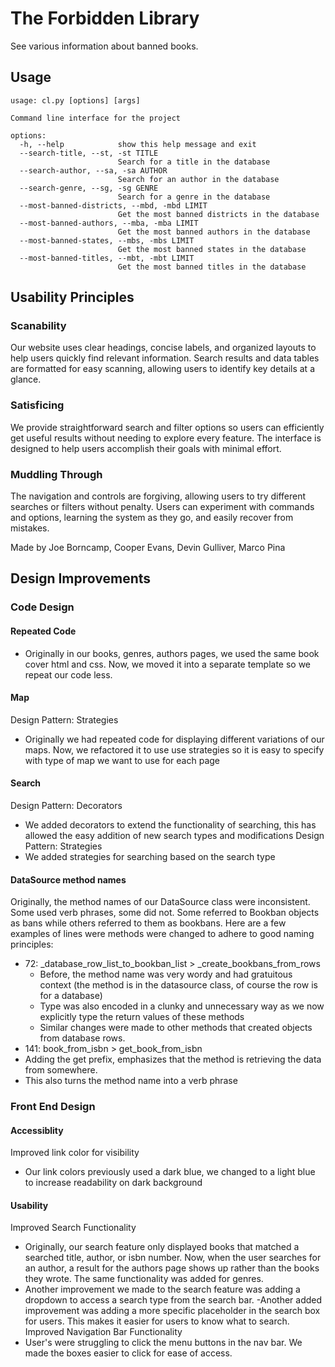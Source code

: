 # The Forbidden Library
See various information about banned books.

## Usage

```
usage: cl.py [options] [args]

Command line interface for the project

options:
  -h, --help            show this help message and exit
  --search-title, --st, -st TITLE
                        Search for a title in the database
  --search-author, --sa, -sa AUTHOR
                        Search for an author in the database
  --search-genre, --sg, -sg GENRE
                        Search for a genre in the database
  --most-banned-districts, --mbd, -mbd LIMIT
                        Get the most banned districts in the database
  --most-banned-authors, --mba, -mba LIMIT
                        Get the most banned authors in the database
  --most-banned-states, --mbs, -mbs LIMIT
                        Get the most banned states in the database
  --most-banned-titles, --mbt, -mbt LIMIT
                        Get the most banned titles in the database
```

## Usability Principles

### Scanability
Our website uses clear headings, concise labels, and organized layouts to help users quickly find relevant information. Search results and data tables are formatted for easy scanning, allowing users to identify key details at a glance.

### Satisficing
We provide straightforward search and filter options so users can efficiently get useful results without needing to explore every feature. The interface is designed to help users accomplish their goals with minimal effort.

### Muddling Through
The navigation and controls are forgiving, allowing users to try different searches or filters without penalty. Users can experiment with commands and options, learning the system as they go, and easily recover from mistakes.

Made by Joe Borncamp, Cooper Evans, Devin Gulliver, Marco Pina

## Design Improvements

### Code Design

#### Repeated Code
- Originally in our books, genres, authors pages, we used the same book cover html and css. Now, we moved it into a separate template so we repeat our code less.
#### Map
Design Pattern: Strategies
- Originally we had repeated code for displaying different variations of our maps. Now, we refactored it to use use strategies so it is easy to specify with type of map we want to use for each page
#### Search
Design Pattern: Decorators
- We added decorators to extend the functionality of searching, this has allowed the easy addition of new search types and modifications
Design Pattern: Strategies
- We added strategies for searching based on the search type
#### DataSource method names
Originally, the method names of our DataSource class were inconsistent. Some used verb phrases, some did not. Some referred to Bookban objects as bans while others referred to them as bookbans. Here are a few examples of lines were methods were changed to adhere to good naming principles:
- 72: _database_row_list_to_bookban_list > _create_bookbans_from_rows
  - Before, the method name was very wordy and had gratuitous context (the method is in the datasource class, of course the row is for a database)
  - Type was also encoded in a clunky and unnecessary way as we now explicitly type the return values of these methods
  - Similar changes were made to other methods that created objects from database rows.
-  141: book_from_isbn > get_book_from_isbn
  - Adding the get prefix, emphasizes that the method is retrieving the data from somewhere.
  - This also turns the method name into a verb phrase
### Front End Design
#### Accessiblity
Improved link color for visibility
- Our link colors previously used a dark blue, we changed to a light blue to increase readability on dark background
#### Usability
Improved Search Functionality
- Originally, our search feature only displayed books that matched a searched title, author, or isbn number. Now, when the user searches for an author, a result for the authors page shows up rather than the books they wrote. The same functionality was added for genres.
- Another improvement we made to the search feature was adding a dropdown to access a search type from the search bar.
-Another added improvement was adding a more specific placeholder in the search box for users. This makes it easier for users to know what to search.
Improved Navigation Bar Functionality
- User's were struggling to click the menu buttons in the nav bar. We made the boxes easier to click for ease of access.

